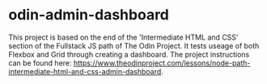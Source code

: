 # odin-admin-dashboard

This project is based on the end of the 'Intermediate HTML and CSS' section of the Fullstack JS path of The Odin Project. It tests useage of both Flexbox and Grid through creating a dashboard. The project instructions can be found here: https://www.theodinproject.com/lessons/node-path-intermediate-html-and-css-admin-dashboard.